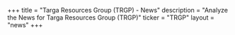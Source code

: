+++
title = "Targa Resources Group (TRGP) - News"
description = "Analyze the News for Targa Resources Group (TRGP)"
ticker = "TRGP"
layout = "news"
+++

